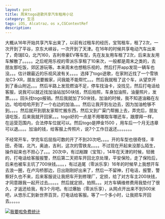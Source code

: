 ```yaml
---
layout: post
title: 周末togo途歌共享汽车租用小记
category: 生活
tags: iOS, Alcatraz，os x,CGContextRef
description:
---
```



大概从16年开始共享汽车出来了，以前有过租车的经历，宝驾租车，租了2次，一次开到了平谷，京东大峡谷，一次开到了天津。在16年的时候共享电动汽车出来了，奇瑞EQ，北汽160，吉利帝豪EV等车型，先在友友用车租了2次，后来友友用车解散了。。。。。之后呢用乐视的零派乐享租了10来次，一般都是周末之类的，去朋友那吃饭，郊区游玩等。本来周末也想租乐视的，然后打开app发现一辆车也没。。。估计跟最近的乐视风波有关。。。。选择了togo途歌，在家附近找了一个雪铁龙C3-XR，朋友说要搬家，问我能不能帮忙。。。然后我就租了这个车，从望京开到了香山附近。。。然后半路上发现燃油不足，停车找油卡，没找见，然后打电话给客服，说我可以就近找加油站加50块钱，然后拍照，车身加油照，油量照片，发票。。。。回头找togo报销。然后我就加了50块钱，加油的时候，我不知道油箱在左边。哈哈哈哈开到了一个右边的加油。。。然后让我开到左边去，因为加油枪够不到。。。。然后就开到朋友家帮忙搬东西，然后又到广渠门帮搬上去，弄完后，朋友请吃饭，后来我就开回家。。。togo好的一点是不用哪取车哪还车，跟摩拜一样，在运营范围内，合法停车位就可以。然后togo是押金1500 ，用车后一个月无违章可以退。。。。加油的钱，给客服上传照片，说7个工作日返还。。。。。。。


不经常开车，学完车后屈指可数的开了不到20次吧。。。。开的车型也很奇怪，丰田，奇瑞，北汽，奥迪，吉利，这次的雪铁龙。。。。不过现在开起来没那么陌生，操作起来也不担心了。。。20次中，有过剐蹭（宝驾），14年在天津的时候，轻微的，打电话给客服报警，然后第二天把车开回北京处理，平安保险，走了保险后，后来也被车主坑了700块钱。。。。，有过追尾（零派乐享）16年的时候早上我想开车去浪一圈，在卢沟桥那边，日出刚刚好出来了，然后一不留神，打电话，报警，警察好久也不来，后来客服说让我把车开到修理厂，定损，给了对方车主200块钱，才同意跟我一起开过去。。。。。然后就定损，拍照。。。对方车辆维修费用我垫付了很久，才返还给我，有3个月吧。有过爆胎（零派乐享），从网点开出来不到500米吧，从悠乐汇到新世界百货，打电话给客服。等了一个多小时，让我把车开回去。。。。。




<script language="javascript" type="text/javascript" src="//js.users.51.la/19176892.js"></script>
<noscript><a href="//www.51.la/?19176892" target="_blank"><img alt="&#x6211;&#x8981;&#x5566;&#x514D;&#x8D39;&#x7EDF;&#x8BA1;" src="//img.users.51.la/19176892.asp" style="border:none" /></a></noscript>


